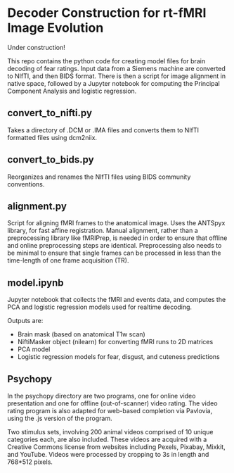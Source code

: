 # Decoder Construction for rt-fMRI Image Evolution

Under construction!

This repo contains the python code for creating model files for brain decoding of fear ratings. Input data from a Siemens machine are converted to NIfTI, and then BIDS format. There is then a script for image alignment in native space, followed by a Jupyter notebook for computing the Principal Component Analysis and logistic regression.

## convert_to_nifti.py

Takes a directory of .DCM or .IMA files and converts them to NIfTI formatted files using dcm2niix.

## convert_to_bids.py

Reorganizes and renames the NIfTI files using BIDS community conventions.

## alignment.py

Script for aligning fMRI frames to the anatomical image. Uses the ANTSpyx library, for fast affine registration. Manual alignment, rather than a preprocessing library like fMRIPrep, is needed in order to ensure that offline and online preprocessing steps are identical. Preprocessing also needs to be minimal to ensure that single frames can be processed in less than the time-length of one frame acquisition (TR).

## model.ipynb

Jupyter notebook that collects the fMRI and events data, and computes the PCA and logistic regression models used for realtime decoding.

Outputs are:

- Brain mask (based on anatomical T1w scan)
- NiftiMasker object (nilearn) for converting fMRI runs to 2D matrices
- PCA model
- Logistic regression models for fear, disgust, and cuteness predictions

## Psychopy

In the psychopy directory are two programs, one for online video presentation and one for offline (out-of-scanner) video rating. The video rating program is also adapted for web-based completion via Pavlovia, using the .js version of the program.

Two stimulus sets, involving 200 animal videos comprised of 10 unique categories each, are also included. These videos are acquired with a Creative Commons license from websites including Pexels, Pixabay, Mixkit, and YouTube. Videos were processed by cropping to 3s in length and 768*512 pixels.